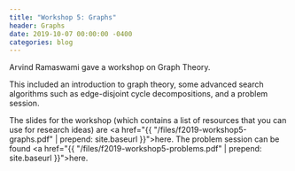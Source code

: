 ```yaml
---
title: "Workshop 5: Graphs"
header: Graphs
date: 2019-10-07 00:00:00 -0400
categories: blog
---
```


Arvind Ramaswami gave a workshop on Graph Theory.

This included an introduction to graph theory, some advanced search
algorithms such as edge-disjoint cycle decompositions, and a problem session.

The slides for the workshop (which contains a list of resources that you can use
for research ideas) are
<a href="{{ "/files/f2019-workshop5-graphs.pdf" | prepend: site.baseurl }}">here</a>.
The problem session can be found <a href="{{ "/files/f2019-workshop5-problems.pdf" | prepend: site.baseurl }}">here</a>.
